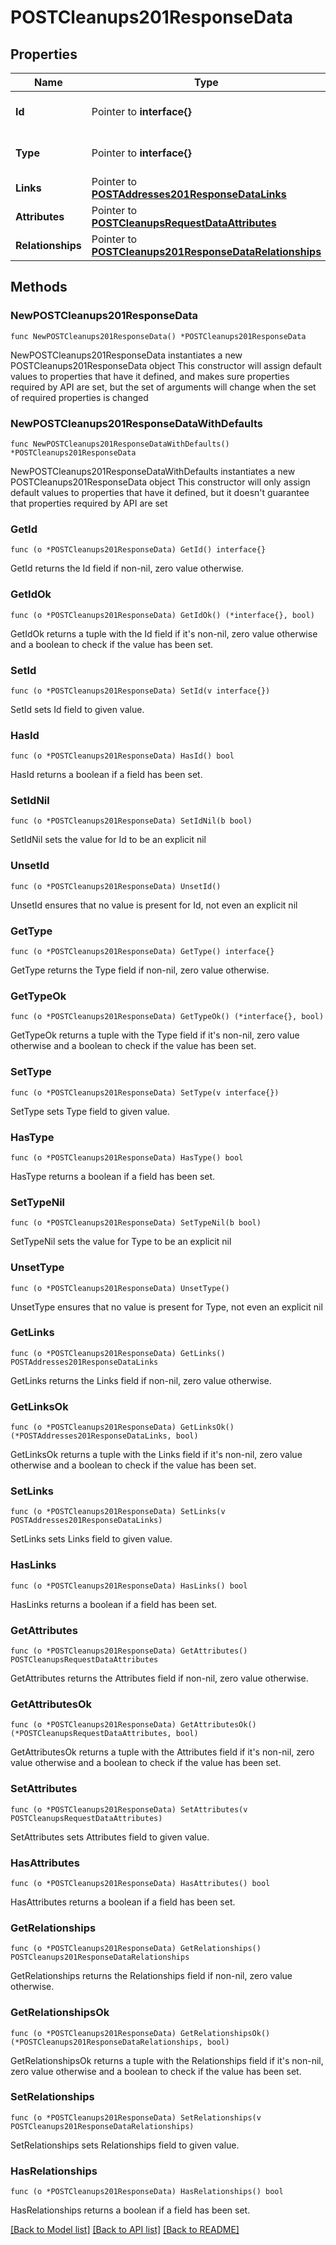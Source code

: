 # POSTCleanups201ResponseData

## Properties

Name | Type | Description | Notes
------------ | ------------- | ------------- | -------------
**Id** | Pointer to **interface{}** | The resource&#39;s id | [optional] 
**Type** | Pointer to **interface{}** | The resource&#39;s type | [optional] 
**Links** | Pointer to [**POSTAddresses201ResponseDataLinks**](POSTAddresses201ResponseDataLinks.md) |  | [optional] 
**Attributes** | Pointer to [**POSTCleanupsRequestDataAttributes**](POSTCleanupsRequestDataAttributes.md) |  | [optional] 
**Relationships** | Pointer to [**POSTCleanups201ResponseDataRelationships**](POSTCleanups201ResponseDataRelationships.md) |  | [optional] 

## Methods

### NewPOSTCleanups201ResponseData

`func NewPOSTCleanups201ResponseData() *POSTCleanups201ResponseData`

NewPOSTCleanups201ResponseData instantiates a new POSTCleanups201ResponseData object
This constructor will assign default values to properties that have it defined,
and makes sure properties required by API are set, but the set of arguments
will change when the set of required properties is changed

### NewPOSTCleanups201ResponseDataWithDefaults

`func NewPOSTCleanups201ResponseDataWithDefaults() *POSTCleanups201ResponseData`

NewPOSTCleanups201ResponseDataWithDefaults instantiates a new POSTCleanups201ResponseData object
This constructor will only assign default values to properties that have it defined,
but it doesn't guarantee that properties required by API are set

### GetId

`func (o *POSTCleanups201ResponseData) GetId() interface{}`

GetId returns the Id field if non-nil, zero value otherwise.

### GetIdOk

`func (o *POSTCleanups201ResponseData) GetIdOk() (*interface{}, bool)`

GetIdOk returns a tuple with the Id field if it's non-nil, zero value otherwise
and a boolean to check if the value has been set.

### SetId

`func (o *POSTCleanups201ResponseData) SetId(v interface{})`

SetId sets Id field to given value.

### HasId

`func (o *POSTCleanups201ResponseData) HasId() bool`

HasId returns a boolean if a field has been set.

### SetIdNil

`func (o *POSTCleanups201ResponseData) SetIdNil(b bool)`

 SetIdNil sets the value for Id to be an explicit nil

### UnsetId
`func (o *POSTCleanups201ResponseData) UnsetId()`

UnsetId ensures that no value is present for Id, not even an explicit nil
### GetType

`func (o *POSTCleanups201ResponseData) GetType() interface{}`

GetType returns the Type field if non-nil, zero value otherwise.

### GetTypeOk

`func (o *POSTCleanups201ResponseData) GetTypeOk() (*interface{}, bool)`

GetTypeOk returns a tuple with the Type field if it's non-nil, zero value otherwise
and a boolean to check if the value has been set.

### SetType

`func (o *POSTCleanups201ResponseData) SetType(v interface{})`

SetType sets Type field to given value.

### HasType

`func (o *POSTCleanups201ResponseData) HasType() bool`

HasType returns a boolean if a field has been set.

### SetTypeNil

`func (o *POSTCleanups201ResponseData) SetTypeNil(b bool)`

 SetTypeNil sets the value for Type to be an explicit nil

### UnsetType
`func (o *POSTCleanups201ResponseData) UnsetType()`

UnsetType ensures that no value is present for Type, not even an explicit nil
### GetLinks

`func (o *POSTCleanups201ResponseData) GetLinks() POSTAddresses201ResponseDataLinks`

GetLinks returns the Links field if non-nil, zero value otherwise.

### GetLinksOk

`func (o *POSTCleanups201ResponseData) GetLinksOk() (*POSTAddresses201ResponseDataLinks, bool)`

GetLinksOk returns a tuple with the Links field if it's non-nil, zero value otherwise
and a boolean to check if the value has been set.

### SetLinks

`func (o *POSTCleanups201ResponseData) SetLinks(v POSTAddresses201ResponseDataLinks)`

SetLinks sets Links field to given value.

### HasLinks

`func (o *POSTCleanups201ResponseData) HasLinks() bool`

HasLinks returns a boolean if a field has been set.

### GetAttributes

`func (o *POSTCleanups201ResponseData) GetAttributes() POSTCleanupsRequestDataAttributes`

GetAttributes returns the Attributes field if non-nil, zero value otherwise.

### GetAttributesOk

`func (o *POSTCleanups201ResponseData) GetAttributesOk() (*POSTCleanupsRequestDataAttributes, bool)`

GetAttributesOk returns a tuple with the Attributes field if it's non-nil, zero value otherwise
and a boolean to check if the value has been set.

### SetAttributes

`func (o *POSTCleanups201ResponseData) SetAttributes(v POSTCleanupsRequestDataAttributes)`

SetAttributes sets Attributes field to given value.

### HasAttributes

`func (o *POSTCleanups201ResponseData) HasAttributes() bool`

HasAttributes returns a boolean if a field has been set.

### GetRelationships

`func (o *POSTCleanups201ResponseData) GetRelationships() POSTCleanups201ResponseDataRelationships`

GetRelationships returns the Relationships field if non-nil, zero value otherwise.

### GetRelationshipsOk

`func (o *POSTCleanups201ResponseData) GetRelationshipsOk() (*POSTCleanups201ResponseDataRelationships, bool)`

GetRelationshipsOk returns a tuple with the Relationships field if it's non-nil, zero value otherwise
and a boolean to check if the value has been set.

### SetRelationships

`func (o *POSTCleanups201ResponseData) SetRelationships(v POSTCleanups201ResponseDataRelationships)`

SetRelationships sets Relationships field to given value.

### HasRelationships

`func (o *POSTCleanups201ResponseData) HasRelationships() bool`

HasRelationships returns a boolean if a field has been set.


[[Back to Model list]](../README.md#documentation-for-models) [[Back to API list]](../README.md#documentation-for-api-endpoints) [[Back to README]](../README.md)


